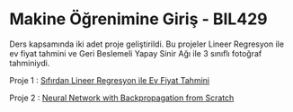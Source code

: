 # Makine Öğrenimine Giriş - BIL429

Ders kapsamında iki adet proje geliştirildi.
Bu projeler Lineer Regresyon ile ev fiyat tahmini ve Geri Beslemeli Yapay Sinir Ağı ile 3 sınıflı fotoğraf tahminiydi.

Proje 1 : [Sıfırdan Lineer Regresyon ile Ev Fiyat Tahmini ](https://github.com/Pilestin/Introduction_ML_BIL429/tree/master/Proje1)

Proje 2 : [Neural Network with Backpropagation from Scratch  ](https://github.com/Pilestin/Introduction_ML_BIL429/tree/master/Proje2)

